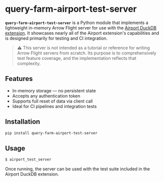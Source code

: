 # query-farm-airport-test-server

**`query-farm-airport-test-server`** is a Python module that implements a lightweight in-memory Arrow Flight server for use with the [Airport DuckDB extension](https://airport.query.farm). It showcases nearly all of the Airport extension's capabilities and is designed primarily for testing and CI integration.

> ⚠️ This server is not intended as a tutorial or reference for writing Arrow Flight servers from scratch. Its purpose is to comprehensively test feature coverage, and the implementation reflects that complexity.

## Features

- In-memory storage — no persistent state
- Accepts any authentication token
- Supports full reset of data via client call
- Ideal for CI pipelines and integration tests

## Installation

```sh
pip install query-farm-airport-test-server
```

## Usage

```sh
$ airport_test_server
```

Once running, the server can be used with the test suite included in the Airport DuckDB extension.